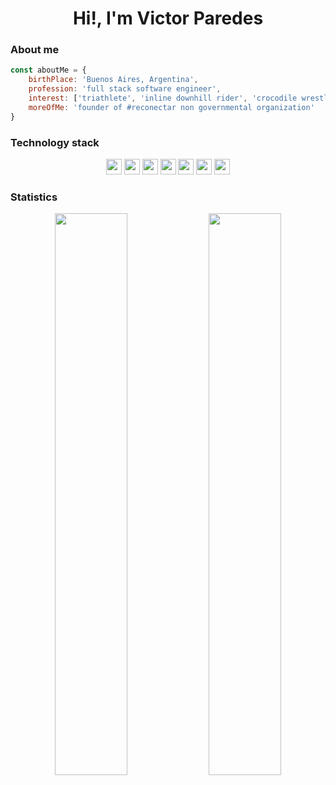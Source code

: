 
<h1 align="center">Hi!, I'm Victor Paredes</h1>

### About me
```javascript
const aboutMe = {
    birthPlace: 'Buenos Aires, Argentina',
    profession: 'full stack software engineer',
    interest: ['triathlete', 'inline downhill rider', 'crocodile wrestling'],
    moreOfMe: 'founder of #reconectar non governmental organization'
}
```
### Technology stack
<p align="center">
<img src="https://img.shields.io/badge/typescript-%23007ACC.svg?style=for-the-badge&logo=typescript&logoColor=white" height="25"/>
<img src="https://img.shields.io/badge/node.js-%2343853D.svg?style=for-the-badge&logo=node.js&logoColor=white" height="25"/>
<img src="https://img.shields.io/badge/react-%2320232a.svg?style=for-the-badge&logo=react&logoColor=%2361DAFB" height="25"/>
<img src="https://img.shields.io/badge/c%23-%23239120.svg?style=for-the-badge&logo=c-sharp&logoColor=white" height="25"/>
<img src="https://img.shields.io/badge/go-%2300ADD8.svg?style=for-the-badge&logo=go&logoColor=white" height="25"/>
<img src="https://img.shields.io/badge/.NET-5C2D91?style=for-the-badge&logo=.net&logoColor=white" height="25"/>
<img src="https://img.shields.io/badge/VisualStudioCode-0078d7.svg?style=for-the-badge&logo=visual-studio-code&logoColor=white" height="25"/>
</p>

###  Statistics
<p align="center">
    <img width="48%" src="https://github-readme-stats.vercel.app/api?username=victorparedes&show_icons=true&theme=tokyonight" />
    <img width="48%" src="https://github-readme-streak-stats.herokuapp.com/?user=victorparedes&theme=tokyonight" />
</p>
<!-- <p align="center">
  <img width="48%" src="https://github-readme-stats-eight-theta.vercel.app/api/top-langs/?username=victorparedes&theme=tokyonight" />
</p> -->
